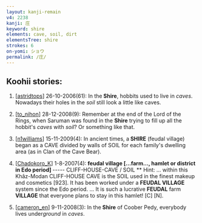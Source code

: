 ```yaml
---
layout: kanji-remain
v4: 2238
kanji: 庄
keyword: shire
elements: cave, soil, dirt
elementsTree: shire
strokes: 6
on-yomi: ショウ
permalink: /庄/
---
```


## Koohii stories: 

1) [<a href="http://kanji.koohii.com/profile/astridtops">astridtops</a>] 26-10-2006(61): In the<strong> Shire</strong>, hobbits used to live in <em>caves</em>. Nowadays their holes in the <em>soil</em> still look a little like caves.

2) [<a href="http://kanji.koohii.com/profile/to_nihon">to_nihon</a>] 28-12-2008(9): Remember at the end of the Lord of the Rings, when Saruman was found in the <strong>Shire</strong> trying to fill up all the hobbit&#039;s <em>caves</em> with <em>soil</em>? Or something like that.

3) [<a href="http://kanji.koohii.com/profile/n1williams">n1williams</a>] 15-11-2009(4): In ancient times, a<strong> SHIRE</strong> (feudal village) began as a CAVE divided by walls of SOIL for each family&#039;s dwelling area (as in Clan of the Cave Bear).

4) [<a href="http://kanji.koohii.com/profile/Chadokoro_K">Chadokoro_K</a>] 1-8-2007(4): <strong>feudal village […farm…, hamlet or district in Edo period] </strong> ----- CLIFF-HOUSE-CAVE / SOIL ** Hint: ... within this Khâz-Modan CLIFF-HOUSE CAVE is the SOIL used in the finest makeup and cosmetics [923]. It has been worked under a <strong>FEUDAL VILLAGE</strong> system since the Edo period. ... It is such a lucrative <strong>FEUDAL</strong> farm <strong>VILLAGE</strong> that everyone plans to stay in this hamlet! [C] [N].

5) [<a href="http://kanji.koohii.com/profile/cameron_en">cameron_en</a>] 9-11-2008(3): In the<strong> Shire</strong> of Coober Pedy, everybody lives under<em>ground</em> in <em>caves</em>.

